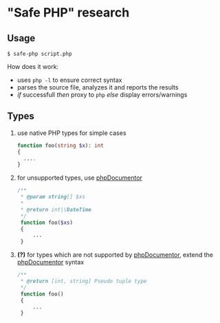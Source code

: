 # "Safe PHP" research

## Usage

```shell
$ safe-php script.php
```

How does it work:
  - uses `php -l` to ensure correct syntax
  - parses the source file, analyzes it and reports the results
  - _if_ successfull _then_ proxy to `php` _else_ display errors/warnings
  
## Types

1. use native PHP types for simple cases
    ```php
    function foo(string $x): int
    {
      ....
    }
    ```
1. for unsupported types, use [phpDocumentor](https://www.phpdoc.org)
    ```php
    /**
     * @param string[] $xs
     *
     * @return int|\DateTime
     */
     function foo($xs)
     {
         ...
     }
     ```  
1. **(?)** for types which are not supported by [phpDocumentor](https://www.phpdoc.org), extend the [phpDocumentor](https://www.phpdoc.org) syntax
     ```php
     /**
      * @return [int, string] Pseudo tuple type
      */
      function foo()
      {
          ...
      }
      ```
